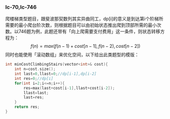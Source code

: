### lc-70,lc-746

爬楼梯类型题目，跟斐波那契数列其实异曲同工，dp[i]的意义是到达第i个阶梯所需要的最小爬台阶次数，则根据题目可以由初始状态推出爬到顶部所需的最小次数。以746题为例，此题还带有「向上爬需要支付费用」这一条件，则状态转移方程为：
$$
f(n)=max(f(n-1)+cost[n-1],f(n-2),cost[n-2])
$$
同时也能使用「滚动数组」来优化空间，以下给出此类题型的模版：

```c++
int minCostClimbingStairs(vector<int>& cost){
	int n=cost.size();
	int last=0,llast=0;//dp[i-1],dp[i-2]
	int res=0;//dp[i]
	for(int i=2;i<=n;i++){
		res=max(last+cost[i-1],llast+cost[i-2]);
		llast=last;
		last=res;
	}
	return res;
}
```

